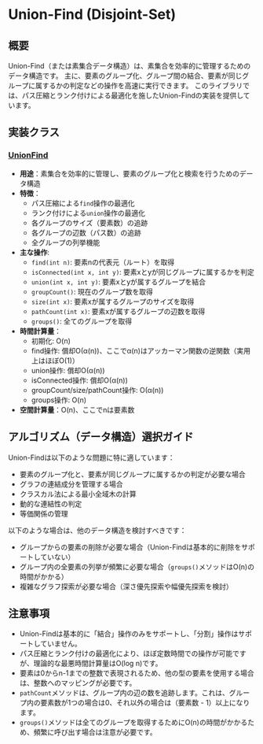 # Union-Find (Disjoint-Set)

## 概要

Union-Find（または素集合データ構造）は、素集合を効率的に管理するためのデータ構造です。
主に、要素のグループ化、グループ間の結合、要素が同じグループに属するかの判定などの操作を高速に実行できます。
このライブラリでは、パス圧縮とランク付けによる最適化を施したUnion-Findの実装を提供しています。

## 実装クラス

### [UnionFind](./src/UnionFind.java)

- **用途**：素集合を効率的に管理し、要素のグループ化と検索を行うためのデータ構造
- **特徴**：
	- パス圧縮による`find`操作の最適化
	- ランク付けによる`union`操作の最適化
	- 各グループのサイズ（要素数）の追跡
	- 各グループの辺数（パス数）の追跡
	- 全グループの列挙機能
- **主な操作**:
	- `find(int n)`: 要素nの代表元（ルート）を取得
	- `isConnected(int x, int y)`: 要素xとyが同じグループに属するかを判定
	- `union(int x, int y)`: 要素xとyが属するグループを結合
	- `groupCount()`: 現在のグループ数を取得
	- `size(int x)`: 要素xが属するグループのサイズを取得
	- `pathCount(int x)`: 要素xが属するグループの辺数を取得
	- `groups()`: 全てのグループを取得
- **時間計算量**：
	- 初期化: O(n)
	- find操作: 償却O(α(n))、ここでα(n)はアッカーマン関数の逆関数（実用上はほぼO(1)）
	- union操作: 償却O(α(n))
	- isConnected操作: 償却O(α(n))
	- groupCount/size/pathCount操作: O(α(n))
	- groups操作: O(n)
- **空間計算量**：O(n)、ここでnは要素数

## アルゴリズム（データ構造）選択ガイド

Union-Findは以下のような問題に特に適しています：

- 要素のグループ化と、要素が同じグループに属するかの判定が必要な場合
- グラフの連結成分を管理する場合
- クラスカル法による最小全域木の計算
- 動的な連結性の判定
- 等価関係の管理

以下のような場合は、他のデータ構造を検討すべきです：

- グループからの要素の削除が必要な場合（Union-Findは基本的に削除をサポートしていない）
- グループ内の全要素の列挙が頻繁に必要な場合（`groups()`メソッドはO(n)の時間がかかる）
- 複雑なグラフ探索が必要な場合（深さ優先探索や幅優先探索を検討）

## 注意事項

- Union-Findは基本的に「結合」操作のみをサポートし、「分割」操作はサポートしていません。
- パス圧縮とランク付けの最適化により、ほぼ定数時間での操作が可能ですが、理論的な最悪時間計算量はO(log n)です。
- 要素は0からn-1までの整数で表現されるため、他の型の要素を使用する場合は、整数へのマッピングが必要です。
- `pathCount`メソッドは、グループ内の辺の数を追跡します。これは、グループ内の要素数が1つの場合は0、それ以外の場合は（要素数 -
	1）以上になります。
- `groups()`メソッドは全てのグループを取得するためにO(n)の時間がかかるため、頻繁に呼び出す場合は注意が必要です。